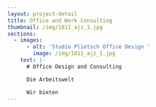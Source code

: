 ```yaml
---
layout: project-detail
title: Office and Work Consulting
thumbnail: /img/1811_ajz_1.jpg
sections:
  - images:
      - alt: 'Studio Plietsch Office Design '
        image: /img/1811_ajz_1.jpg
    text: |-
      # Office Design and Consulting

      Die Arbeitswelt 

      Wir bieten
---
```


